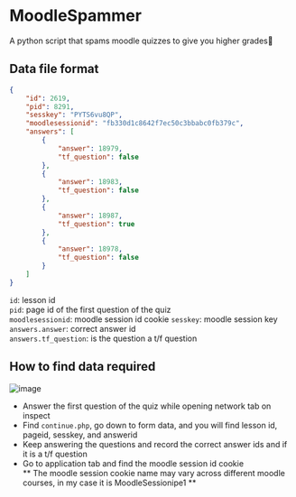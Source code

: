 # MoodleSpammer
A python script that spams moodle quizzes to give you higher grades🚀

## Data file format
```json
{
	"id": 2619,
	"pid": 8291,
	"sesskey": "PYTS6vu8QP",
	"moodlesessionid": "fb330d1c8642f7ec50c3bbabc0fb379c",
	"answers": [
		{
			"answer": 18979,
			"tf_question": false
		},
		{
			"answer": 18983,
			"tf_question": false
		},
		{
			"answer": 18987,
			"tf_question": true
		},
		{
			"answer": 18978,
			"tf_question": false
		}
	]
}
```
`id`: lesson id  
`pid`: page id of the first question of the quiz  
`moodlesessionid`: moodle session id cookie
`sesskey`: moodle session key  
`answers.answer`: correct answer id  
`answers.tf_question`: is the question a t/f question  

## How to find data required
![image](https://user-images.githubusercontent.com/69721002/123500197-49234f80-d60a-11eb-8064-4f2bacede12e.png)
* Answer the first question of the quiz while opening network tab on inspect  
* Find `continue.php`, go down to form data, and you will find lesson id, pageid, sesskey, and answerid  
* Keep answering the questions and record the correct answer ids and if it is a t/f question  
* Go to application tab and find the moodle session id cookie  
** The moodle session cookie name may vary across different moodle courses, in my case it is MoodleSessionipe1 **
